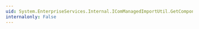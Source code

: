 ```yaml
---
uid: System.EnterpriseServices.Internal.IComManagedImportUtil.GetComponentInfo(System.String,System.String@,System.String@)
internalonly: False
---
```

